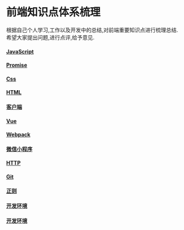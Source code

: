 
# 前端知识点体系梳理

   根据自己个人学习,工作以及开发中的总结,对前端重要知识点进行梳理总结.  
   希望大家提出问题,进行点评,给予意见.  


#### [JavaScript](/理论知识统计/javascript.md)
#### [Promise](/理论知识统计/Promise.md)
#### [Css](/理论知识统计/css.md)
#### [HTML](/理论知识统计/html.md)
#### [客户端](/理论知识统计/客户端.md)
#### [Vue](/理论知识统计/vue.md)
#### [Webpack](/理论知识统计/webpack.md)
#### [微信小程序](/理论知识统计/wxJSBridge.md)
#### [HTTP](/理论知识统计/http.md)
#### [Git](/理论知识统计/git.md)
#### [正则](/理论知识统计/正则.md)
#### [开发环境](/理论知识统计/开发环境.md)
#### [开发环境](/理论知识统计/Promise.md)

